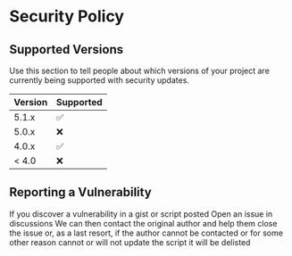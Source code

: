 # Security Policy

## Supported Versions

Use this section to tell people about which versions of your project are
currently being supported with security updates.

| Version | Supported          |
| ------- | ------------------ |
| 5.1.x   | :white_check_mark: |
| 5.0.x   | :x:                |
| 4.0.x   | :white_check_mark: |
| < 4.0   | :x:                |

## Reporting a Vulnerability

If you discover a vulnerability in a gist or script posted
Open an issue in discussions
We can then contact the original author and help them close the issue
or, as a last resort, if the author cannot be contacted or for some other reason cannot or will not update the script
it will be delisted
